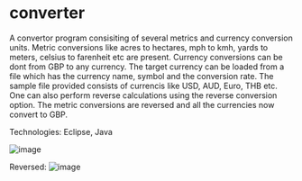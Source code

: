 # converter
A convertor program consisiting of several metrics and currency conversion units. Metric conversions like acres to hectares, mph to kmh, yards to meters, celsius to farenheit etc are present. Currency conversions can be dont from GBP to any currency. The target currency can be loaded from a file which has the currency name, symbol and the conversion rate. The sample file provided consists of currencis like USD, AUD, Euro, THB etc. One can also perform reverse calculations using the reverse conversion option. The metric conversions are reversed and all the currencies now convert to GBP.

Technologies: Eclipse, Java

![image](https://github.com/praveshpansari/converter/assets/25385289/4d6bc18f-466c-449c-8300-d99fdce43f73)

Reversed:
![image](https://github.com/praveshpansari/converter/assets/25385289/0d456462-a92d-4859-adac-c60f5cfebd95)


